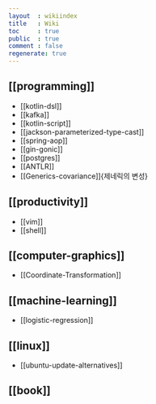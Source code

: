 ```yaml
---
layout  : wikiindex
title   : Wiki
toc     : true
public  : true
comment : false
regenerate: true
---
```


## [[programming]]

* [[kotlin-dsl]]
* [[kafka]]
* [[kotlin-script]]
* [[jackson-parameterized-type-cast]]
* [[spring-aop]]
* [[gin-gonic]]
* [[postgres]]
* [[ANTLR]]
* [[Generics-covariance]]{제네릭의 변성}

## [[productivity]]

* [[vim]]
* [[shell]]

## [[computer-graphics]]

* [[Coordinate-Transformation]]

## [[machine-learning]]

* [[logistic-regression]]

## [[linux]]

* [[ubuntu-update-alternatives]]

## [[book]]


